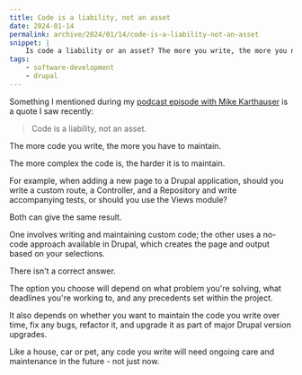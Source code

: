 ```yaml
---
title: Code is a liability, not an asset
date: 2024-01-14
permalink: archive/2024/01/14/code-is-a-liability-not-an-asset
snippet: |
    Is code a liability or an asset? The more you write, the more you need to maintain.
tags:
    - software-development
    - drupal
---
```


Something I mentioned during my [podcast episode with Mike Karthauser][episode] is a quote I saw recently:

> Code is a liability, not an asset.

The more code you write, the more you have to maintain.

The more complex the code is, the harder it is to maintain.

For example, when adding a new page to a Drupal application, should you write a custom route, a Controller, and a Repository and write accompanying tests, or should you use the Views module?

Both can give the same result.

One involves writing and maintaining custom code; the other uses a no-code approach available in Drupal, which creates the page and output based on your selections.

There isn't a correct answer.

The option you choose will depend on what problem you're solving, what deadlines you're working to, and any precedents set within the project.

It also depends on whether you want to maintain the code you write over time, fix any bugs, refactor it, and upgrade it as part of major Drupal version upgrades.

Like a house, car or pet, any code you write will need ongoing care and maintenance in the future - not just now.

[episode]: {{site.url}}/podcast/7-mike-karthauser-testing-legacy
